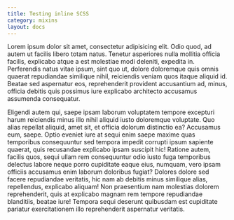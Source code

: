 ```yaml
---
title: Testing inline SCSS
category: mixins
layout: docs
---
```


Lorem ipsum dolor sit amet, consectetur adipisicing elit. Odio quod, ad autem ut facilis libero totam natus. Tenetur asperiores nulla mollitia officia facilis, explicabo atque a est molestiae modi deleniti, expedita in. Perferendis natus vitae ipsum, sint quo ut, dolore doloremque quis omnis quaerat repudiandae similique nihil, reiciendis veniam quos itaque aliquid id. Beatae sed aspernatur eos, reprehenderit provident accusantium ad, minus, officia debitis quis possimus iure explicabo architecto accusamus assumenda consequatur.

Eligendi autem qui, saepe ipsam laborum voluptatem tempore excepturi harum reiciendis minus illo nihil aliquid iusto doloremque voluptate. Quo alias repellat aliquid, amet sit, et officia dolorum distinctio ea? Accusamus eum, saepe. Optio eveniet iure at sequi enim saepe maxime quas temporibus consequuntur sed tempora impedit corrupti ipsum sapiente quaerat, quis recusandae explicabo ipsam suscipit hic! Ratione autem, facilis quos, sequi ullam rem consequuntur odio iusto fuga temporibus delectus labore neque porro cupiditate eaque eius, numquam, vero ipsam officiis accusamus enim laborum doloribus fugiat? Dolores dolore sed facere repudiandae veritatis, hic nam ab debitis minus similique alias, repellendus, explicabo aliquam! Non praesentium nam molestias dolorem reprehenderit, quis at explicabo magnam rem tempore repudiandae blanditiis, beatae iure! Tempora sequi deserunt quibusdam est cupiditate pariatur exercitationem illo reprehenderit aspernatur veritatis.